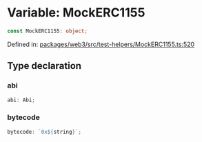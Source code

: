 # Variable: MockERC1155

```ts
const MockERC1155: object;
```

Defined in: [packages/web3/src/test-helpers/MockERC1155.ts:520](https://github.com/towns-protocol/towns/blob/0db1fd0ac7258e8db8cedfb6183e8eade8284fa1/packages/web3/src/test-helpers/MockERC1155.ts#L520)

## Type declaration

### abi

```ts
abi: Abi;
```

### bytecode

```ts
bytecode: `0x${string}`;
```
